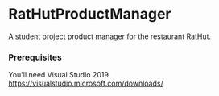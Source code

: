 # RatHutProductManager
A student project product manager for the restaurant RatHut.  

### Prerequisites
You'll need Visual Studio 2019
https://visualstudio.microsoft.com/downloads/



